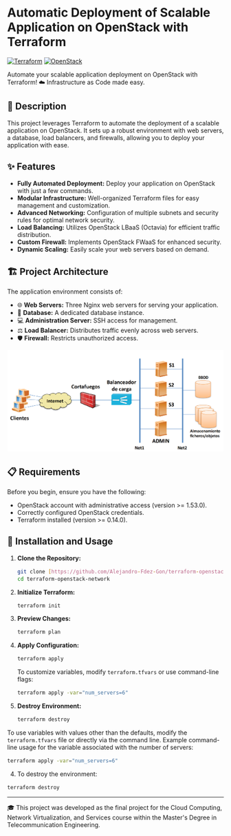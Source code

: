 # Automatic Deployment of Scalable Application on OpenStack with Terraform

[![Terraform](https://img.shields.io/badge/Terraform-%3E=0.14.0-blue.svg)](https://www.terraform.io/) [![OpenStack](https://img.shields.io/badge/OpenStack-%3E=1.53.0-green.svg)](https://www.openstack.org/)

Automate your scalable application deployment on OpenStack with Terraform! ☁️ Infrastructure as Code made easy.

## 📝 Description

This project leverages Terraform to automate the deployment of a scalable application on OpenStack. It sets up a robust environment with web servers, a database, load balancers, and firewalls, allowing you to deploy your application with ease.

## ✨ Features

* **Fully Automated Deployment:** Deploy your application on OpenStack with just a few commands.
* **Modular Infrastructure:** Well-organized Terraform files for easy management and customization.
* **Advanced Networking:** Configuration of multiple subnets and security rules for optimal network security.
* **Load Balancing:** Utilizes OpenStack LBaaS (Octavia) for efficient traffic distribution.
* **Custom Firewall:** Implements OpenStack FWaaS for enhanced security.
* **Dynamic Scaling:** Easily scale your web servers based on demand.

## 🏗️ Project Architecture

The application environment consists of:

* 🌐 **Web Servers:** Three Nginx web servers for serving your application.
* 💾 **Database:** A dedicated database instance.
* 💻 **Administration Server:** SSH access for management.
* ⚖️ **Load Balancer:** Distributes traffic evenly across web servers.
* 🛡️ **Firewall:** Restricts unauthorized access.

![Project Architecture](images/architecture.png)

## 📋 Requirements

Before you begin, ensure you have the following:

* OpenStack account with administrative access (version >= 1.53.0).
* Correctly configured OpenStack credentials.
* Terraform installed (version >= 0.14.0).

## 🚀 Installation and Usage

1.  **Clone the Repository:**

    ```sh
    git clone [https://github.com/Alejandro-Fdez-Gon/terraform-openstack-network.git](https://github.com/Alejandro-Fdez-Gon/terraform-openstack-network.git)
    cd terraform-openstack-network
    ```

2.  **Initialize Terraform:**

    ```sh
    terraform init
    ```

3.  **Preview Changes:**

    ```sh
    terraform plan
    ```

4.  **Apply Configuration:**

    ```sh
    terraform apply
    ```

    To customize variables, modify `terraform.tfvars` or use command-line flags:

    ```sh
    terraform apply -var="num_servers=6"
    ```

5.  **Destroy Environment:**

    ```sh
    terraform destroy
    ```

To use variables with values other than the defaults, modify the `terraform.tfvars` file or directly via the command line. Example command-line usage for the variable associated with the number of servers:

  ```sh
  terraform apply -var="num_servers=6" 
  ```

4. To destroy the environment:
  
  ```sh
  terraform destroy
  ```
---

🎓 This project was developed as the final project for the Cloud Computing, Network Virtualization, and Services course within the Master's Degree in Telecommunication Engineering.
